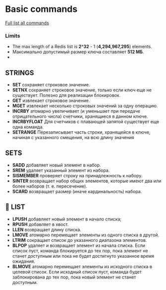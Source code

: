 # Basic commands 
[Full list all commands](https://redis.io/commands)   

### Limits
* The max length of a Redis list is **2^32** - 1 (**4,294,967,295**) elements.  
* Максимально допустимый размер ключа составляет **512 МБ**.
* 

## STRINGS  
* **SET** сохраняет строковое значение.  
* **SETNX** сохраняет строковое значение, только если ключ еще не существует. Полезно для реализации блокировок.  
* **GET** извлекает строковое значение.    
* **MGET** извлекает несколько строковых значений за одну операцию.  
* **INCRBY** атомарно увеличивает (и уменьшает при передаче отрицательного числа) счетчики, хранящиеся в данном ключе.  
* **INCRBYFLOAT** Для счетчиков с плавающей запятой существует еще одна команда. 
* **SETRANGE** Перезаписывает часть строки, хранящейся в ключе, начиная с указанного смещения, на всю длину значения    

## SETS
* **SADD** добавляет новый элемент в набор. 
* **SREM** удаляет указанный элемент из набора.  
* **SISMEMBER** проверяет строку на принадлежность к набору. 
* **SINTER** возвращает набор общих элементов, которые имеют два или более наборов (т. е. пересечение).    
* **SCARD** возвращает размер (иначе кардинальность) набора.    


## 📄 LIST  
* **LPUSH** добавляет новый элемент в начало списка;    
* **RPUSH** добавляет в хвост.  
* **LLEN** возвращает длину списка.  
* **LMOVE** атомарно перемещает элементы из одного списка в другой.  
* **LTRIM** сокращает список до указанного диапазона элементов. 
* **BLPOP** удаляет и возвращает элемент из начала списка. Если список пуст, команда блокируется до тех пор, пока элемент не станет доступным или пока не будет достигнуто указанное время ожидания.     
* **BLMOVE** атомарно перемещает элементы из исходного списка в целевой список. Если исходный список пуст, команда будет заблокирована до тех пор, пока новый элемент не станет доступным.  




